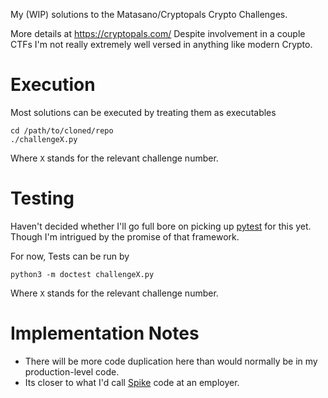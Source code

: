 My (WIP) solutions to the Matasano/Cryptopals Crypto Challenges.

More details at https://cryptopals.com/
Despite involvement in a couple CTFs I'm not really extremely well versed in anything like modern Crypto.

# Execution
Most solutions can be executed by treating them as executables

```
cd /path/to/cloned/repo
./challengeX.py
```
Where `X` stands for the relevant challenge number.

# Testing
Haven't decided whether I'll go full bore on picking up [pytest](https://pytest.org/latest/) for this yet.
Though I'm intrigued by the promise of that framework.

For now, Tests can be run by

```
python3 -m doctest challengeX.py
```
Where `X` stands for the relevant challenge number.


# Implementation Notes

* There will be more code duplication here than would normally be in my production-level code.
* Its closer to what I'd call [Spike](https://en.wikipedia.org/wiki/Spike_(software_development)) code at an employer.
